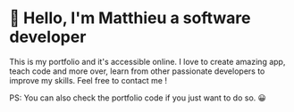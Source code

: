 # 👋 Hello, I'm Matthieu a software developer

This is my portfolio and it's accessible online.
I love to create amazing app, teach code and more over, learn from other passionate developers to improve my skills.
Feel free to contact me !

PS: You can also check the portfolio code if you just want to do so. 😀
